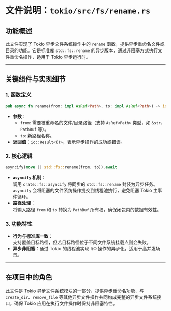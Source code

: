 # 文件说明：`tokio/src/fs/rename.rs`

## 功能概述  
此文件实现了 Tokio 异步文件系统操作中的 `rename` 函数，提供异步重命名文件或目录的功能。它是标准库 `std::fs::rename` 的异步版本，通过非阻塞方式执行文件重命名操作，适用于 Tokio 异步运行时。

---

## 关键组件与实现细节  

### 1. 函数定义  
```rust
pub async fn rename(from: impl AsRef<Path>, to: impl AsRef<Path>) -> io::Result<()> { ... }
```  
- **参数**：  
  - `from`: 需要被重命名的文件/目录路径（支持 `AsRef<Path>` 类型，如 `&str`、`PathBuf` 等）。  
  - `to`: 新路径名称。  
- **返回值**：`io::Result<()>`，表示异步操作的成功或错误。

### 2. 核心逻辑  
```rust
asyncify(move || std::fs::rename(from, to)).await
```  
- **`asyncify` 机制**：  
  调用 `crate::fs::asyncify` 将同步的 `std::fs::rename` 封装为异步任务。`asyncify` 会将阻塞的文件系统操作提交到线程池执行，避免阻塞 Tokio 主事件循环。  
- **路径处理**：  
  将输入路径 `from` 和 `to` 转换为 `PathBuf` 所有权，确保闭包内的数据有效性。

### 3. 功能特性  
- **行为与标准库一致**：  
  支持覆盖目标路径，但若目标路径位于不同文件系统挂载点则会失败。  
- **异步非阻塞**：通过 Tokio 的线程池实现 I/O 操作的异步化，适用于高并发场景。

---

## 在项目中的角色  
此文件是 Tokio 异步文件系统模块的一部分，提供异步重命名功能，与 `create_dir`、`remove_file` 等其他异步文件操作共同构成完整的异步文件系统接口，确保 Tokio 应用在执行文件操作时保持非阻塞特性。
